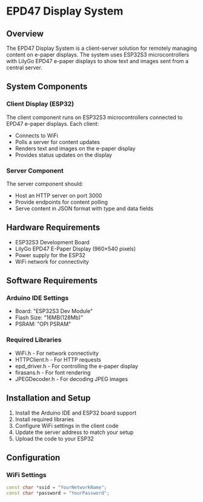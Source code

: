 # EPD47 Display System

## Overview
The EPD47 Display System is a client-server solution for remotely managing content on e-paper displays. The system uses ESP32S3 microcontrollers with LilyGo EPD47 e-paper displays to show text and images sent from a central server.

## System Components

### Client Display (ESP32)
The client component runs on ESP32S3 microcontrollers connected to EPD47 e-paper displays. Each client:
- Connects to WiFi
- Polls a server for content updates
- Renders text and images on the e-paper display
- Provides status updates on the display

### Server Component
The server component should:
- Host an HTTP server on port 3000
- Provide endpoints for content polling
- Serve content in JSON format with type and data fields

## Hardware Requirements

- ESP32S3 Development Board
- LilyGo EPD47 E-Paper Display (960×540 pixels)
- Power supply for the ESP32
- WiFi network for connectivity

## Software Requirements

### Arduino IDE Settings
- Board: "ESP32S3 Dev Module"
- Flash Size: "16MB(128Mb)"
- PSRAM: "OPI PSRAM"

### Required Libraries
- WiFi.h - For network connectivity
- HTTPClient.h - For HTTP requests
- epd_driver.h - For controlling the e-paper display
- firasans.h - For font rendering
- JPEGDecoder.h - For decoding JPEG images

## Installation and Setup

1. Install the Arduino IDE and ESP32 board support
2. Install required libraries
3. Configure WiFi settings in the client code
4. Update the server address to match your setup
5. Upload the code to your ESP32

## Configuration

### WiFi Settings
```cpp
const char *ssid = "YourNetworkName";
const char *password = "YourPassword";
```

